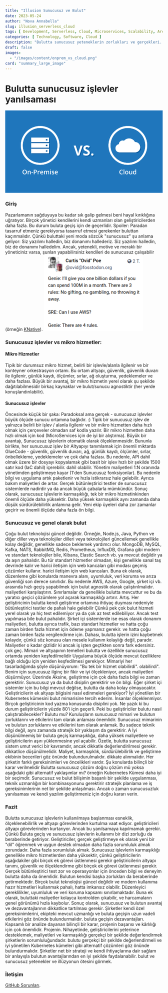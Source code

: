 ```yaml
---
title: "Illusion Sunucusuz ve Bulut"
date: 2023-05-24
author: "Nova Annabella"
slug: illusion_serverless_cloud
tags: [ Development, Serverless, Cloud, Microservices, Scalability, Architecture, Infrastructure ]
categories: [ Technology, Software, Cloud ]
description: "Bulutta sunucusuz yeteneklerin zorlukları ve gerçekleri. Buluta geçmeyi düşünen şirketler için değerli bilgiler"
draft: false
images:
  - "/images/content/onprem_vs_cloud.png"
card: "summary_large_image"
---
```




# Bulutta sunucusuz işlevler yanılsaması

![aws_costs_twitter_1](/images/content/onprem_vs_cloud.png)

### Giriş

Pazarlamanın sağduyuya bu kadar sık galip gelmesi beni hayal kırıklığına uğratıyor. Birçok yönetici kendilerini kendi
uzmanları olan geliştiricilerden daha fazla. Bu durum buluta geçiş için de geçerlidir. Spoiler: Paradan tasarruf etmeniz
gerekiyorsa tasarruf etmesi gerekenler buluttan kaçınmalıdır. Çünkü buluttaki yeni moda sözcük "sunucusuz" şu anlama
geliyor: Siz yazılımı halledin, biz donanımı hallederiz. Siz yazılımı halledin, biz de donanımı halledelim. Ancak,
yetenekli, motive ve meraklı bir yöneticiniz varsa, şunları yapabilirsiniz kendileri de sunucusuz çalışabilir (örneğin
[KNative](https://knative.dev)). ![aws_costs_twitter_1](/images/content/aws_costs_twitter_1.png)

### Sunucusuz işlevler vs mikro hizmetler:



#### Mikro Hizmetler

Tipik bir durumsuz mikro hizmet, belirli bir işlevle/alanla ilgilenir ve bir konteyner orkestrasyon ortamı. Bu ortam
altyapı, güvenlik, güvenlik duvarı ile ilgilenir, günlük kaydı, ölçümler, sırlar, ağ oluşturma, yedeklemeler ve daha
fazlası. Büyük bir avantaj, bir mikro hizmetin yerel olarak şu şekilde dağıtılabilmesidir birkaç kaynaklar ve
bulut/sunucu agnostiktir (her yerde konuşlandırılabilir).

#### Sunucusuz işlevler

Öncesinde küçük bir şaka: Paradoksal ama gerçek - sunucusuz işlevler büyük ölçüde sunucu ortamına bağlıdır. :) Tipik bir
sunucusuz işlev de yalnızca belirli bir işlev / alanla ilgilenir ve bir mikro hizmetten daha hızlı olmak için çerçeveler
olmadan saf kodla yazılır. Bir mikro hizmetten daha hızlı olmak için kod (MicroServices için de iyi bir alıştırma).
Büyük bir avantajı, Sunucusuz işlevlerin otomatik olarak ölçeklenmesidir. Bununla birlikte, her sunucusuz işlev bir
Altyapıyı tanımlamak için önemli miktarda GlueCode - güvenlik, güvenlik duvarı, ağ, günlük kaydı, ölçümler, sırlar,
önbellekleme, yedeklemeler ve çok daha fazlası. Bu nedenle, API dahil olmak üzere bir dosyayı kopyalamak gibi basit bir
işlev hızlı bir şekilde 1500 satır kod (IaC dahil) içerebilir. dahil olabilir. Yönetim maliyetleri 1:N oranında
yönetimden geliştirmeye kayar (1'den Sunucusuz fonksiyonlar). Bu nedenle bilgi ve uygulama artık paketlenir ve hızla
istikrarsız hale gelebilir. Ayrıca bakım maliyetleri de artar. Gerçek bütünleştirici testler de sunucusuz sistemlerde
nadirdir ya da ancak büyük çabalarla mümkündür. Sonuç olarak, sunucusuz işlevlerin karmaşıklığı, tek bir mikro
hizmetinkinden önemli ölçüde daha yüksektir. Daha yüksek karmaşıklık aynı zamanda daha düşük sürdürülebilirlik anlamına
gelir. Yeni ekip üyeleri daha zor zamanlar geçirir ve önemli ölçüde daha fazla ön bilgi.

### Sunucusuz ve genel olarak bulut

Çoğu bulut teknolojisi güncel değildir. Örneğin, Node.js, Java, Python ve diğer diller veya teknolojiler dilleri veya
teknolojileri güncellemek genellikle kolay değildir, genellikle sadece beklemek yardımcı olur. MongoDB, MySQL, Kafka,
NATS, RabbitMQ, Redis, Prometheus, InfluxDB, Grafana gibi modern ve standart teknolojiler bile, Kibana, Elastic Search
vb. ya mevcut değildir ya da aşırı pahalıdır. Bu tür standart hizmetler olmadan, kişi genellikle sanal taş devrinde
kalır ve harici iletişim için web kancaları gibi modası geçmiş çözümler kullanır. harici iletişim için web kancaları.
Buna ek olarak, düzenleme gibi konularda manevra alanı, uyumluluk, veri koruma ve arıza güvenliği son derece sınırlıdır.
Bu nedenle AWS, Azure, Google, şirket içi vb. arasında hızlı geçiş yapabilmek için bulut agnostik olarak
çalıştırılmalıdır. maliyetleri karşılaştırın. Sınırlamalar da genellikle bulutta mevcuttur ve bu da yaratıcı geçici
çözümlere yol açarak karmaşıklığı artırır. Artış. Her geliştiricinin bulutta kendi geliştirme ortamına ihtiyaç duyması
nedeniyle bütünleştirici testler de pahalı hale gelebilir Çünkü pek çok bulut hizmeti yerel olarak ya hiç test
edilemiyor ya da çok az test edilebiliyor. Ancak test yapılmasa bile bulut pahalıdır. Şirket içi sistemlerde ise esas
olarak donanım maliyetleri, bulutta ayrıca trafik, bazı standart hizmetler ve hatta çoğu zaman birden fazla hizmet için
ödeme yapmanız gerekir. ve hatta çoğu zaman birden fazla vergilendirme için. Dahası, bulutta işlerin izini kaybetmek
kolaydır, çünkü söz konusu olan mesele kullanım kolaylığı değil, paradır. Maliyetler o kadar gizlidir ki ancak iş işten
geçtikten sonra fark edersiniz. çok geç. Mimari ve altyapının temelleri bulutta ve özellikle sunucusuz ortamda yeniden
keşfedilmelidir Uygulama büyük ölçüde mevcut özelliklere bağlı olduğu için yeniden keşfedilmesi gerekiyor. Mimariyi her
tasarladığımda şöyle düşünüyorum: "Bu tek bir hizmet olabilirdi". olabilirdi". Benim için sunucusuz ilginç bir fikir ve
iyi ölçekleniyor, ancak maliyetleri düşürmüyor. Üzerinde Aksine, geliştirme için çok daha fazla bilgi ve zaman
gerektirir. Sunucusuz ya da bulut disiplin gerektirir ve ön bilgi. Eğer şirket içi sistemler için bu bilgi mevcut
değilse, bulutta da daha kolay olmayacaktır. Geliştiricilerin ek altyapı bilgisini nasıl edinmeleri gerekiyor? İyi
yönetilen bir Kubernetes kümesini bulut mimarisine tercih ederim. İnsanlar ölçeklenmiyor. Birçok geliştiricinin kod
yazma konusunda disiplini yok. Ne yazık ki bu durum geliştiricilerin yüzde 80'i için geçerli. Peki bu geliştiriciler
bulutu nasıl çalıştırabilecekler? Bulutu mu? Kuruluşların sunucusuz mimari ve bulutun zorluklarını ve etkilerini tam
olarak anlaması önemlidir. Sunucusuz mimarinin ve bulutun zorluklarını ve etkilerini tam olarak anlamak. Bu sadece
teknik bilgi değil, aynı zamanda stratejik bir yaklaşım da gerektirir. A İyi düşünülmemiş bir buluta geçiş karmaşıklığa,
daha yüksek maliyetlere ve geliştiricilerin aşırı yüklenmesine yol açabilir. Özetle, bulutta sunucusuz sistem umut
verici bir kavramdır, ancak dikkatle değerlendirilmesi gerekir. dikkatlice düşünülmelidir. Maliyet, karmaşıklık,
sürdürülebilirlik ve geliştirme ekibinin becerileri göz önünde bulundurulmalıdır. dikkate alınmalıdır. Her şirketin
farklı gereksinimleri ve öncelikleri vardır. Şu konularda bilinçli bir karar verilmelidir Bulutta sunucusuz çözüm doğru
çözüm mü yoksa aşağıdaki gibi alternatif yaklaşımlar mı? örneğin Kubernetes Kümesi daha iyi bir seçimdir. Sunucusuz ve
bulut bilişimin başarılı bir şekilde uygulanması, teknik uzmanlığın bir kombinasyonunu gerektirir stratejik planlama ve
iş gereksinimlerinin net bir şekilde anlaşılması. Ancak o zaman sunucusuzluk yanılsaması ve kendi yazılım geliştirmeniz
için doğru kararı verin.

### Fazit

Bulutta sunucusuz işlevlerin kullanılmaya başlanması esneklik, ölçeklenebilirlik ve altyapı görevlerinden kurtulma vaat
ediyor. geliştiricileri altyapı görevlerinden kurtarıyor. Ancak bu yanılsamaya kapılmamak gerekir. Çünkü Buluta geçiş ve
sunucusuz işlevlerin kullanımı bir dizi zorluğu da beraberinde getiriyor. Geliştiriciler, gerçek geliştirmeye ek olarak
yeni bir "dil" öğrenmek ve uygun destek olmadan daha fazla sorumluluk almak zorundadır. Daha fazla sorumluluk almak.
Sunucusuz işlevlerin karmaşıklığı genellikle mikro hizmetlerden daha yüksektir, çünkü geliştiricilerin aşağıdakiler gibi
birçok ek görevi üstlenmesi gerekir geliştiricilerin altyapı tanımı, güvenlik ve ölçeklendirme gibi birçok ek görevi
üstlenmesi gerekir. Gerçek bütünleştirici test zor ve operasyonlar için önceden bilgi ve deneyim bulutta daha da
önemlidir. Bulutun kendisi başka zorlukları da beraberinde getirmektedir. Birçok bulut teknolojisi güncel değildir ve
modern kullanıma hazır hizmetleri kullanmak pahalı, hatta imkansız olabilir. Düzenleyici gereklilikler, uyumluluk ve
veri koruma kapsamı sınırlamaktadır. Buna ek olarak, buluttaki maliyetler kolayca kontrolden çıkabilir, ve harcamaların
genel görünümü hızla kaybolur. Sonuç olarak, sunucusuz ve bulutun avantaj ve dezavantajlarının dikkatlice tartılması
gerekir. Şirketler kendi özel gereksinimlerini, ekipteki mevcut uzmanlığı ve buluta geçişin uzun vadeli etkilerini göz
önünde bulundurmalıdır. buluta geçişin dezavantajları. Kapsamlı bir analize dayanan bilinçli bir karar, projenin
başarısı ve kârlılığı için çok önemlidir. Projenin. Nihayetinde, geliştiricilerini yeterince desteklemek, maliyetleri
ve karmaşıklığı gerçekçi bir şekilde değerlendirmek şirketlerin sorumluluğundadır. bulutu gerçekçi bir şekilde
değerlendirmeli ve iyi yönetilen Kubernetes kümeleri gibi alternatif çözümleri göz önünde bulundurmalıdır. Şirketler net
bir strateji ve kendi ihtiyaçlarına dair sağlam bir anlayışla bulutun avantajlarından en iyi şekilde faydalanabilir.
bulut ve sunucusuz yetenekler ve illüzyonun ötesini görmek.

### İletişim

[GitHub Sorunları](https://github.com/NovaAnnabella/the_unspoken/issues/new/choose).
